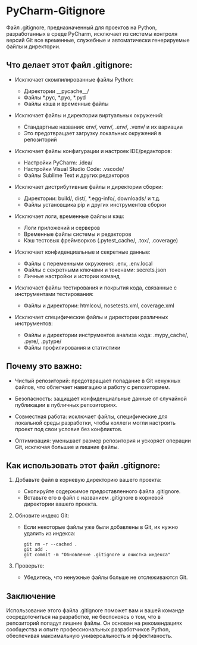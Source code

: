 # PyCharm-Gitignore
Файл .gitignore, предназначенный для проектов на Python, разработанных в среде PyCharm, исключает из системы контроля версий Git все временные, служебные и автоматически генерируемые файлы и директории.

## Что делает этот файл .gitignore:
- Исключает скомпилированные файлы Python:
  - Директории \_\_pycache\_\_/
  - Файлы *.pyc, *.pyo, *.pyd
  - Файлы кэша и временные файлы

- Исключает файлы и директории виртуальных окружений:
  - Стандартные названия: env/, venv/, .env/, .venv/ и их вариации
  - Это предотвращает загрузку локальных окружений в репозиторий

- Исключает файлы конфигурации и настроек IDE/редакторов:
  - Настройки PyCharm: .idea/
  - Настройки Visual Studio Code: .vscode/
  - Файлы Sublime Text и других редакторов

- Исключает дистрибутивные файлы и директории сборки:
  - Директории: build/, dist/, *.egg-info/, downloads/ и т.д.
  - Файлы установщика pip и других инструментов сборки

- Исключает логи, временные файлы и кэш:
  - Логи приложений и серверов
  - Временные файлы системы и редакторов
  - Кэш тестовых фреймворков (.pytest_cache/, .tox/, .coverage)

- Исключает конфиденциальные и секретные данные:
  - Файлы с переменными окружения: .env, .env.local
  - Файлы с секретными ключами и токенами: secrets.json
  - Личные настройки и истории команд

- Исключает файлы тестирования и покрытия кода, связанные с инструментами тестирования:
  - Файлы и директории: htmlcov/, nosetests.xml, coverage.xml

- Исключает специфические файлы и директории различных инструментов:
  - Файлы и директории инструментов анализа кода: .mypy_cache/, .pyre/, .pytype/
  - Файлы профилирования и статистики

## Почему это важно:
- Чистый репозиторий: предотвращает попадание в Git ненужных файлов, что облегчает навигацию и работу с репозиторием.

- Безопасность: защищает конфиденциальные данные от случайной публикации в публичных репозиториях.

- Совместная работа: исключает файлы, специфические для локальной среды разработки, чтобы коллеги могли настроить проект под свои условия без конфликтов.

- Оптимизация: уменьшает размер репозитория и ускоряет операции Git, исключая большие и лишние файлы.

## Как использовать этот файл .gitignore:
1. Добавьте файл в корневую директорию вашего проекта:
   - Скопируйте содержимое предоставленного файла .gitignore.
   - Вставьте его в файл с названием .gitignore в корневой директории вашего проекта.

2. Обновите индекс Git:
   - Если некоторые файлы уже были добавлены в Git, их нужно удалить из индекса:
     ```
     git rm -r --cached .
     git add .
     git commit -m "Обновление .gitignore и очистка индекса"
     ```
3. Проверьте:
   - Убедитесь, что ненужные файлы больше не отслеживаются Git.

## Заключение
Использование этого файла .gitignore поможет вам и вашей команде сосредоточиться на разработке, не беспокоясь о том, что в репозиторий попадут лишние файлы. Он основан на рекомендациях сообщества и опыте профессиональных разработчиков Python, обеспечивая максимальную универсальность и эффективность.
